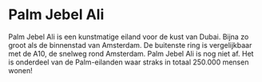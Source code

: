 # Palm Jebel Ali

Palm Jebel Ali is een kunstmatige eiland voor de kust van Dubai. Bijna zo groot
als de binnenstad van Amsterdam. De buitenste ring is vergelijkbaar met de A10,
de snelweg rond Amsterdam. Palm Jebel Ali is nog niet af. Het is onderdeel van
de Palm-eilanden waar straks in totaal 250.000 mensen wonen!

